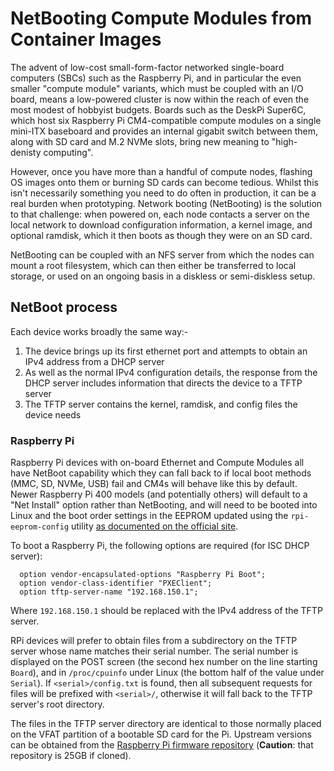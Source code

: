 # NetBooting Compute Modules from Container Images

The advent of low-cost small-form-factor networked single-board computers (SBCs) such as the Raspberry Pi, and in particular the even smaller "compute module" variants, which must be coupled with an I/O board, means a low-powered cluster is now within the reach of even the most modest of hobbyist budgets. Boards such as the DeskPi Super6C, which host six Raspberry Pi CM4-compatible compute modules on a single mini-ITX baseboard and provides an internal gigabit switch between them, along with SD card and M.2 NVMe slots, bring new meaning to "high-denisty computing".

However, once you have more than a handful of compute nodes, flashing OS images onto them or burning SD cards can become tedious. Whilst this isn't necessarily something you need to do often in production, it can be a real burden when prototyping. Network booting (NetBooting) is the solution to that challenge: when powered on, each node contacts a server on the local network to download configuration information, a kernel image, and optional ramdisk, which it then boots as though they were on an SD card.

NetBooting can be coupled with an NFS server from which the nodes can mount a root filesystem, which can then either be transferred to local storage, or used on an ongoing basis in a diskless or semi-diskless setup.

## NetBoot process

Each device works broadly the same way:-

1. The device brings up its first ethernet port and attempts to obtain an IPv4 address from a DHCP server
2. As well as the normal IPv4 configuration details, the response from the DHCP server includes information that directs the device to a TFTP server
3. The TFTP server contains the kernel, ramdisk, and config files the device needs

### Raspberry Pi

Raspberry Pi devices with on-board Ethernet and Compute Modules all have NetBoot capability which they can fall back to if local boot methods (MMC, SD, NVMe, USB) fail and CM4s will behave like this by default. Newer Raspberry Pi 400 models (and potentially others) will default to a "Net Install" option rather than NetBooting, and will need to be booted into Linux and the boot order settings in the EEPROM updated using the `rpi-eeprom-config` utility [as documented on the official site](https://www.raspberrypi.com/documentation/computers/raspberry-pi.html#raspberry-pi-bootloader-configuration).

To boot a Raspberry Pi, the following options are required (for ISC DHCP server):

```
  option vendor-encapsulated-options "Raspberry Pi Boot";
  option vendor-class-identifier "PXEClient";
  option tftp-server-name "192.168.150.1";
```

Where `192.168.150.1` should be replaced with the IPv4 address of the TFTP server.

RPi devices will prefer to obtain files from a subdirectory on the TFTP server whose name matches their serial number. The serial number is displayed on the POST screen (the second hex number on the line starting `Board`), and in `/proc/cpuinfo` under Linux (the bottom half of the value under `Serial`). If `<serial>/config.txt` is found, then all subsequent requests for files will be prefixed with `<serial>/`, otherwise it will fall back to the TFTP server's root directory.

The files in the TFTP server directory are identical to those normally placed on the VFAT partition of a bootable SD card for the Pi. Upstream versions can be obtained from the [Raspberry Pi firmware repository](https://github.com/raspberrypi/firmware) (**Caution**: that repository is 25GB if cloned).



